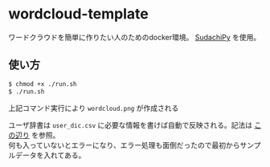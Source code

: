 # wordcloud-template

ワードクラウドを簡単に作りたい人のためのdocker環境。
[SudachiPy](https://github.com/WorksApplications/SudachiPy) を使用。


## 使い方

```bash
$ chmod +x ./run.sh
$ ./run.sh
```

上記コマンド実行により `wordcloud.png` が作成される

ユーザ辞書は `user_dic.csv` に必要な情報を書けば自動で反映される。記法は [この辺り](https://github.com/WorksApplications/Sudachi/blob/develop/docs/user_dict.md) を参照。  
何も入っていないとエラーになり、エラー処理も面倒だったので最初からサンプルデータを入れてある。